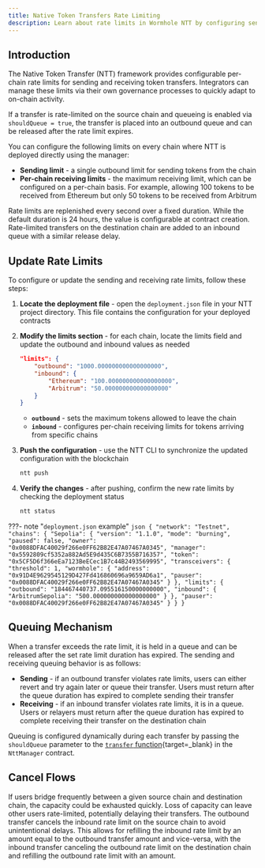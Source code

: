 ```yaml
---
title: Native Token Transfers Rate Limiting
description: Learn about rate limits in Wormhole NTT by configuring send/receive limits, queuing, and canceling flows to manage multichain token transfers efficiently.
---
```


## Introduction

The Native Token Transfer (NTT) framework provides configurable per-chain rate limits for sending and receiving token transfers. Integrators can manage these limits via their own governance processes to quickly adapt to on-chain activity.

If a transfer is rate-limited on the source chain and queueing is enabled via `shouldQueue = true`, the transfer is placed into an outbound queue and can be released after the rate limit expires.

You can configure the following limits on every chain where NTT is deployed directly using the manager:

- **Sending limit** - a single outbound limit for sending tokens from the chain
- **Per-chain receiving limits** - the maximum receiving limit, which can be configured on a per-chain basis. For example, allowing 100 tokens to be received from Ethereum but only 50 tokens to be received from Arbitrum

Rate limits are replenished every second over a fixed duration. While the default duration is 24 hours, the value is configurable at contract creation. Rate-limited transfers on the destination chain are added to an inbound queue with a similar release delay.

## Update Rate Limits

To configure or update the sending and receiving rate limits, follow these steps:

1. **Locate the deployment file** - open the `deployment.json` file in your NTT project directory. This file contains the configuration for your deployed contracts

2. **Modify the limits section** - for each chain, locate the limits field and update the outbound and inbound values as needed

    ```json
    "limits": {
        "outbound": "1000.000000000000000000",
        "inbound": {
            "Ethereum": "100.000000000000000000",
            "Arbitrum": "50.000000000000000000"
        }
    }
    ```

     - **`outbound`** - sets the maximum tokens allowed to leave the chain
     - **`inbound`** - configures per-chain receiving limits for tokens arriving from specific chains

3. **Push the configuration** - use the NTT CLI to synchronize the updated configuration with the blockchain

    ```bash
    ntt push
    ```

4. **Verify the changes** - after pushing, confirm the new rate limits by checking the deployment status

    ```bash
    ntt status
    ```

???- note "`deployment.json` example"
    ```json
    {
        "network": "Testnet",
        "chains": {
            "Sepolia": {
                "version": "1.1.0",
                "mode": "burning",
                "paused": false,
                "owner": "0x0088DFAC40029f266e0FF62B82E47A07467A0345",
                "manager": "0x5592809cf5352a882Ad5E9d435C6B7355B716357",
                "token": "0x5CF5D6f366eEa7123BeECec1B7c44B2493569995",
                "transceivers": {
                    "threshold": 1,
                    "wormhole": {
                        "address": "0x91D4E9629545129D427Fd416860696a9659AD6a1",
                        "pauser": "0x0088DFAC40029f266e0FF62B82E47A07467A0345"
                    }
                },
                "limits": {
                    "outbound": "184467440737.095516150000000000",
                    "inbound": {
                        "ArbitrumSepolia": "500.000000000000000000"
                    }
                },
                "pauser": "0x0088DFAC40029f266e0FF62B82E47A07467A0345"
            }
        }
    }
    ```

## Queuing Mechanism

When a transfer exceeds the rate limit, it is held in a queue and can be released after the set rate limit duration has expired. The sending and receiving queuing behavior is as follows:

- **Sending** - if an outbound transfer violates rate limits, users can either revert and try again later or queue their transfer. Users must return after the queue duration has expired to complete sending their transfer
- **Receiving** - if an inbound transfer violates rate limits, it is in a queue. Users or relayers must return after the queue duration has expired to complete receiving their transfer on the destination chain

Queuing is configured dynamically during each transfer by passing the `shouldQueue` parameter to the [`transfer` function](https://github.com/wormhole-foundation/native-token-transfers/blob/5e7ceaef9a5e7eaa13e823a67c611dc684cc0c1d/evm/src/NttManager/NttManager.sol#L171-L182){target=\_blank} in the `NttManager` contract.

## Cancel Flows

If users bridge frequently between a given source chain and destination chain, the capacity could be exhausted quickly. Loss of capacity can leave other users rate-limited, potentially delaying their transfers.  The outbound transfer cancels the inbound rate limit on the source chain to avoid unintentional delays. This allows for refilling the inbound rate limit by an amount equal to the outbound transfer amount and vice-versa, with the inbound transfer canceling the outbound rate limit on the destination chain and refilling the outbound rate limit with an amount.